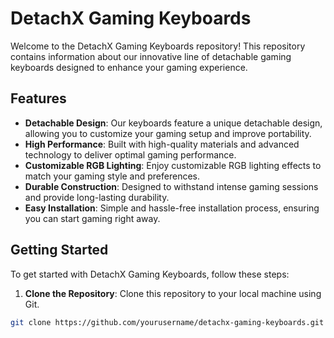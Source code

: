 # DetachX Gaming Keyboards

Welcome to the DetachX Gaming Keyboards repository! This repository contains information about our innovative line of detachable gaming keyboards designed to enhance your gaming experience.

## Features

- **Detachable Design**: Our keyboards feature a unique detachable design, allowing you to customize your gaming setup and improve portability.
- **High Performance**: Built with high-quality materials and advanced technology to deliver optimal gaming performance.
- **Customizable RGB Lighting**: Enjoy customizable RGB lighting effects to match your gaming style and preferences.
- **Durable Construction**: Designed to withstand intense gaming sessions and provide long-lasting durability.
- **Easy Installation**: Simple and hassle-free installation process, ensuring you can start gaming right away.

## Getting Started

To get started with DetachX Gaming Keyboards, follow these steps:

1. **Clone the Repository**: Clone this repository to your local machine using Git.

```bash
git clone https://github.com/yourusername/detachx-gaming-keyboards.git
